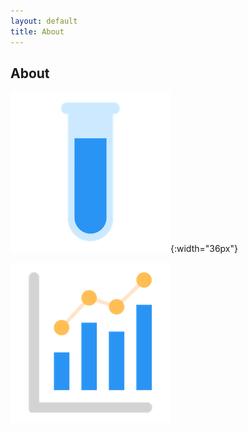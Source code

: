 ```yaml
---
layout: default
title: About
---
```


## About

![](/images/test-tube.png){:width="36px"}

![](/images/statistics-graph.png)

